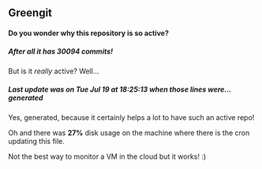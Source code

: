 ## Greengit

#### Do you wonder why this repository is so active?

##### After all it has 30094 commits!

But is it *really* active? Well...

##### Last update was on Tue Jul 19 at 18:25:13 when those lines were... generated

Yes, generated, because it certainly helps a lot to have such an active repo!

Oh and there was **27%** disk usage on the machine
where there is the cron updating this file.

Not the best way to monitor a VM in the cloud but it works! :)
